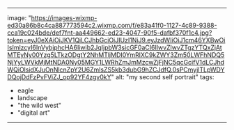 
---
image: "https://images-wixmp-ed30a86b8c4ca887773594c2.wixmp.com/f/e83a41f0-1127-4c89-9388-cca19c024bde/def7fnt-aa449662-ed23-4047-90f5-dafbf370f1c4.jpg?token=eyJ0eXAiOiJKV1QiLCJhbGciOiJIUzI1NiJ9.eyJzdWIiOiJ1cm46YXBwOiIsImlzcyI6InVybjphcHA6Iiwib2JqIjpbW3sicGF0aCI6IlwvZlwvZTgzYTQxZjAtMTEyNy00Yzg5LTkzODgtY2NhMTljMDI0YmRlXC9kZWY3Zm50LWFhNDQ5NjYyLWVkMjMtNDA0Ny05MGY1LWRhZmJmMzcwZjFjNC5qcGcifV1dLCJhdWQiOlsidXJuOnNlcnZpY2U6ZmlsZS5kb3dubG9hZCJdfQ.0sPCmyjlTLpWDYDQojDdFzPvFViZJ_op92YF4zgv0kY"
alt: "my second self portrait"
tags: 
  - eagle
  - landscape
  - "the wild west"
  - "digital art"
---
